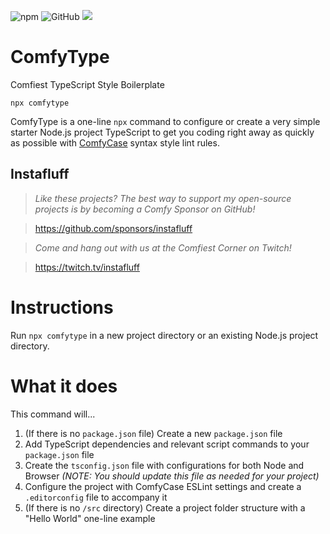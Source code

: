 ![npm](https://img.shields.io/npm/v/comfytype?style=flat-square) ![GitHub](https://img.shields.io/github/license/instafluff/comfytype?style=flat-square) [![](https://data.jsdelivr.com/v1/package/npm/comfytype/badge)](https://www.jsdelivr.com/package/npm/comfytype)

# ComfyType
Comfiest TypeScript Style Boilerplate

`npx comfytype`

ComfyType is a one-line `npx` command to configure or create a very simple starter Node.js project TypeScript to get you coding right away as quickly as possible with [ComfyCase](https://www.github.com/instafluff/ComfyCase) syntax style lint rules.

## Instafluff ##
> *Like these projects? The best way to support my open-source projects is by becoming a Comfy Sponsor on GitHub!*

> https://github.com/sponsors/instafluff

> *Come and hang out with us at the Comfiest Corner on Twitch!*

> https://twitch.tv/instafluff

# Instructions
Run `npx comfytype` in a new project directory or an existing Node.js project directory.

# What it does
This command will...
1. (If there is no `package.json` file) Create a new `package.json` file
2. Add TypeScript dependencies and relevant script commands to your `package.json` file
3. Create the `tsconfig.json` file with configurations for both Node and Browser *(NOTE: You should update this file as needed for your project)*
4. Configure the project with ComfyCase ESLint settings and create a `.editorconfig` file to accompany it
5. (If there is no `/src` directory) Create a project folder structure with a "Hello World" one-line example